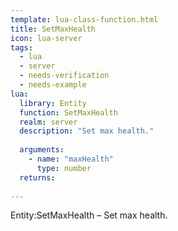 ```yaml
---
template: lua-class-function.html
title: SetMaxHealth
icon: lua-server
tags:
  - lua
  - server
  - needs-verification
  - needs-example
lua:
  library: Entity
  function: SetMaxHealth
  realm: server
  description: "Set max health."
  
  arguments:
    - name: "maxHealth"
      type: number
  returns:
    
---
```


<div class="lua__search__keywords">
Entity:SetMaxHealth &#x2013; Set max health.
</div>
